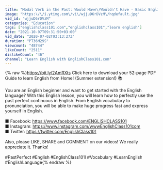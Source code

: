 ```yaml
---
title: "Modal Verb in the Past: Would Have\/Wouldn't Have - Basic English Grammar"
image: "https:\/\/i.ytimg.com\/vi\/wjjuD6rDVzM\/hqdefault.jpg"
vid_id: "wjjuD6rDVzM"
categories: "Education"
tags: ["englishclass101.com","englishclass101","learn english"]
date: "2021-10-07T09:31:50+03:00"
vid_date: "2020-07-02T03:13:27Z"
duration: "PT36M29S"
viewcount: "48744"
likeCount: "2511"
dislikeCount: "46"
channel: "Learn English with EnglishClass101.com"
---
```

{% raw %}<a rel="nofollow" target="blank" href="https://bit.ly/2AmRXts">https://bit.ly/2AmRXts</a> Click here to download your 52-page PDF Guide to learn English from Home! (Summer extension!) 📚<br /><br />You are an English beginner and want to get started with the English language? With this English lesson, you will learn how to perfectly use the past perfect continuous in English. From English vocabulary to pronunciation, you will be able to make huge progress fast and express yourself in English.<br /><br />■ Facebook: <a rel="nofollow" target="blank" href="https://www.facebook.com/ENGLISHCLASS101">https://www.facebook.com/ENGLISHCLASS101</a>  <br />■ Instagram: <a rel="nofollow" target="blank" href="https://www.instagram.com/wwwEnglishClass101com">https://www.instagram.com/wwwEnglishClass101com</a><br />■ Twitter: <a rel="nofollow" target="blank" href="https://twitter.com/EnglishClass101">https://twitter.com/EnglishClass101</a> <br /><br />Also, please LIKE, SHARE and COMMENT on our videos! We really appreciate it. Thanks!<br /><br />#PastPerfect #English #EnglishClass101l #Vocabulary #LearnEnglish #EnglishLanguage{% endraw %}

